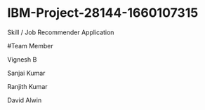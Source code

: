 # IBM-Project-28144-1660107315
Skill / Job Recommender Application

#Team Member

Vignesh B

Sanjai Kumar

Ranjith Kumar

David Alwin


